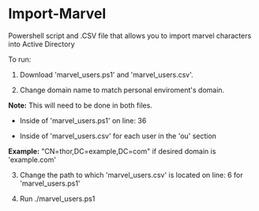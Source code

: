 # Import-Marvel
Powershell script and .CSV file that allows you to import marvel characters into Active Directory


To run:
1. Download 'marvel_users.ps1' and 'marvel_users.csv'.

2. Change domain name to match personal enviroment's domain.
 
**Note:** This will need to be done in both files. 	

-  Inside of 'marvel_users.ps1' on line: 36
	
-  Inside of 'marvel_users.csv' for each user in the 'ou' section

**Example:** "CN=thor,DC=example,DC=com" if desired domain is 'example.com'
		
3. Change the path to which 'marvel_users.csv' is located on line: 6 for 'marvel_users.ps1'

4. Run ./marvel_users.ps1 

